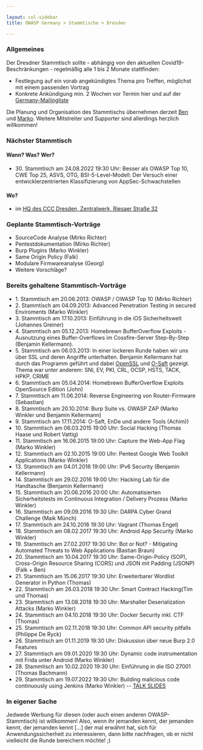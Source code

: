 ```yaml
---

layout: col-sidebar
title: OWASP Germany > Stammtische > Dresden

---
```


### Allgemeines

Der Dresdner Stammtisch sollte - abhängig von den aktuellen Covid19-Beschränkungen - regelmäßig alle 1 bis 2 Monate stattfinden:

  - Festlegung auf ein vorab angekündigtes Thema pro Treffen, möglichst
    mit einem passenden Vortrag
  - Konkrete Ankündigung min. 2 Wochen vor Termin hier und auf der
    [Germany-Mailingliste](https://groups.google.com/a/owasp.org/group/germany-chapter/)

Die Planung und Organisation des Stammtischs übernehmen derzeit
[Ben](mailto:benjamin.kellermann@gmx.de) und [Marko](mailto:mwinkler@omgwtfquak.de). Weitere Mitstreiter und Supporter 
sind allerdings herzlich willkommen!

### Nächster Stammtisch

#### Wann? Was? Wer?

  - 30\. Stammtisch am 24.08.2022 19:30 Uhr: Besser als OWASP Top 10, CWE Top 25, ASVS, OTG, BSI-5-Level-Modell: Der Versuch einer entwicklerzentrierten Klassifizierung von AppSec-Schwachstellen

#### Wo?

  - im [HQ des CCC Dresden, Zentralwerk, Riesaer
    Straße 32](https://c3d2.de/space.html)

### Geplante Stammtisch-Vorträge

  - SourceCode Analyse (Mirko Richter)
  - Pentestdokumentation (Mirko Richter)
  - Burp Plugins (Marko Winkler)
  - Same Origin Policy (Falk)
  - Modulare Firmwareanalyse (Georg)
  - Weitere Vorschläge?

### Bereits gehaltene Stammtisch-Vorträge

  - 1\. Stammtisch am 20.06.2013: OWASP / OWASP Top 10 (Mirko Richter)
  - 2\. Stammtisch am 04.09.2013: Advanced Penetration Testing in
    secured Enviroments (Marko Winkler)
  - 3\. Stammtisch am 17.10.2013: Einführung in die iOS Sicherheitswelt
    (Johannes Greiner)
  - 4\. Stammtisch am 05.12.2013: Homebrewn BufferOverflow Exploits -
    Ausnutzung eines Buffer-Overflows im Cossfire-Server Step-By-Step
    (Benjamin Kellermann).
  - 5\. Stammtisch am 06.03.2013: In einer lockeren Runde haben wir uns
    über SSL und deren Angriffe unterhalten. Benjamin Kellermann hat
    durch das Programm geführt und dabei
    [OpenSSL](https://www.openssl.org/) und
    [O-Saft](https://www.owasp.org/index.php/O-Saft) gezeigt. Thema war
    unter anderem: SNI, EV, PKI, CRL, OCSP, HSTS, TACK, HPKP, CRIME
  - 6\. Stammtisch am 05.04.2014: Homebrewn BufferOverflow Exploits
    OpenSource Edition (John)
  - 7\. Stammtisch am 11.06.2014: Reverse Engineering von
    Router-Firmware (Sebastian)
  - 8\. Stammtisch am 20.10.2014: Burp Suite vs. OWASP ZAP (Marko
    Winkler und Benjamin Kellermann)
  - 9\. Stammtisch am 17.11.2014: O-Saft, EnDe und andere Tools
    (Achim))
  - 10\. Stammtisch am 06.03.2015 19:00 Uhr: Social Hacking (Thomas
    Haase und Robert Vattig)
  - 11\. Stammtisch am 16.06.2015 19:00 Uhr: Capture the Web-App Flag
    (Marko Winkler)
  - 12\. Stammtisch am 02.10.2015 19:00 Uhr: Pentest Google Web Toolkit
    Applications (Marko Winkler)
  - 13\. Stammtisch am 04.01.2016 19:00 Uhr: IPv6 Security (Benjamin
    Kellermann)
  - 14\. Stammtisch am 29.02.2016 19:00 Uhr: Hacking Lab für die
    Handtasche (Benjamin Kellermann)
  - 15\. Stammtisch am 20.06.2016 20:00 Uhr: Automatisierten
    Sicherheitstests im Continuous Integration / Delivery Prozess (Marko
    Winkler)
  - 16\. Stammtisch am 09.09.2016 19:30 Uhr: DARPA Cyber Grand Challenge
    (Maik Münch)
  - 17\. Stammtisch am 24.10.2016 19:30 Uhr: Vagrant (Thomas Engel)
  - 18\. Stammtisch am 08.02.2017 19:30 Uhr: Android App Security (Marko
    Winkler)
  - 19\. Stammtisch am 27.02.2017 19:30 Uhr: Bot or Not? - Mitigating
    Automated Threats to Web Applications (Bastian Braun)
  - 20\. Stammtisch am 10.04.2017 19:30 Uhr: Same-Origin-Policy (SOP),
    Cross-Origin Resource Sharing (CORS) und JSON mit Padding (JSONP)
    (Falk + Ben)
  - 21\. Stammtisch am 15.06.2017 19:30 Uhr: Erweiterbarer Wordlist
    Generator in Python (Thomas)
  - 22\. Stammtisch am 26.03.2018 19:30 Uhr: Smart Contract Hacking(Tim
    und Thomas)
  - 23\. Stammtisch am 13.08.2018 19:30 Uhr: Marshaller Deserialization
    Attacks (Marko Winkler)
  - 24\. Stammtisch am 04.10.2018 19:30 Uhr: Docker Security inkl. CTF
    (Thomas)
  - 25\. Stammtisch am 02.11.2018 19:30 Uhr: Common API security
    pitfalls (Philippe De Ryck)
  - 26\. Stammtisch am 01.11.2019 19:30 Uhr: Diskussion über neue Burp
    2.0 Features
  - 27\. Stammtisch am 09.01.2020 19:30 Uhr: Dynamic code instrumentation mit Frida unter Android (Marko Winkler)
  - 28\. Stammtisch am 10.02.2020 19:30 Uhr: Einführung in die ISO 27001 (Thomas Bachmann)
  - 29\. Stammtisch am 19.07.2022 19:30 Uhr: Building malicious code continuously using Jenkins (Marko Winkler) -- [TALK SLIDES](assets/slides/2022-07-19_building-malicious-software.pdf)

### In eigener Sache

Jedwede Werbung für diesen (oder auch einen
anderen OWASP-Stammtisch) ist willkommen\! Also, wenn ihr jemanden 
kennt, der jemanden kennt, der
jemanden kennt \[...\] der mal erwähnt hat, sich für
Anwendungssicherheit zu interessieren, dann bitte nachfragen, ob er
nicht vielleicht die Runde bereichern möchte\! ;)



